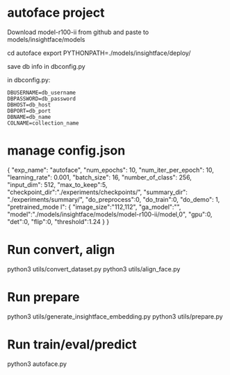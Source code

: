 # autoface project
Download model-r100-ii from github and paste to models/insightface/models


cd autoface
export PYTHONPATH=./models/insightface/deploy/

save db info in dbconfig.py

in dbconfig.py:

    DBUSERNAME=db_username
    DBPASSWORD=db_password
    DBHOST=db_host
    DBPORT=db_port
    DBNAME=db_name
    COLNAME=collection_name


# manage config.json
{
  "exp_name": "autoface",
  "num_epochs": 10,
  "num_iter_per_epoch": 10,
  "learning_rate": 0.001,
  "batch_size": 16,
  "number_of_class": 256,
  "input_dim": 512,
  "max_to_keep":5,
  "checkpoint_dir":"./experiments/checkpoints/",
  "summary_dir": "./experiments/summary/",
  "do_preprocess":0,
  "do_train":0,
  "do_demo": 1,
  "pretrained_mode  l": {
    "image_size":"112,112",
    "ga_model":"",
    "model":"./models/insightface/models/model-r100-ii/model,0",
    "gpu":0,
    "det":0,
    "flip":0,
    "threshold":1.24
  }
}

# Run convert, align
python3 utils/convert_dataset.py
python3 utils/align_face.py

# Run prepare
python3 utils/generate_insightface_embedding.py
python3 utils/prepare.py

# Run train/eval/predict
python3 autoface.py
